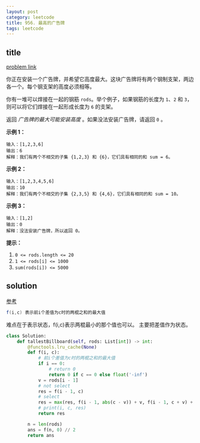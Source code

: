 ```yaml
---
layout: post
category: leetcode
title: 956. 最高的广告牌
tags: leetcode
---
```


## title
[problem link](https://leetcode.cn/problems/tallest-billboard/description/)

你正在安装一个广告牌，并希望它高度最大。这块广告牌将有两个钢制支架，两边各一个。每个钢支架的高度必须相等。

你有一堆可以焊接在一起的钢筋 `rods`。举个例子，如果钢筋的长度为 `1`、`2` 和 `3`，则可以将它们焊接在一起形成长度为 `6` 的支架。

返回 *广告牌的最大可能安装高度* 。如果没法安装广告牌，请返回 `0` 。

 

**示例 1：**

```
输入：[1,2,3,6]
输出：6
解释：我们有两个不相交的子集 {1,2,3} 和 {6}，它们具有相同的和 sum = 6。
```

**示例 2：**

```
输入：[1,2,3,4,5,6]
输出：10
解释：我们有两个不相交的子集 {2,3,5} 和 {4,6}，它们具有相同的和 sum = 10。
```

**示例 3：**

```
输入：[1,2]
输出：0
解释：没法安装广告牌，所以返回 0。
```

 

**提示：**

1. `0 <= rods.length <= 20`
2. `1 <= rods[i] <= 1000`
3. `sum(rods[i]) <= 5000`

## solution

[参考](https://leetcode.cn/problems/tallest-billboard/solutions/2428059/er-wei-dong-tai-gui-hua-chao-xiang-xi-ji-l8qi/)



```scala
f(i,c) 表示前i个差值为c时的两棍之和的最大值
```

难点在于表示状态，f(i,c)表示两棍最小的那个值也可以。 主要把差值作为状态。

```python
class Solution:
    def tallestBillboard(self, rods: List[int]) -> int:
        @functools.lru_cache(None)
        def f(i, c):
            # 前i个差值为c时的两棍之和的最大值
            if i == 0:
                # return 0
                return 0 if c == 0 else float('-inf')
            v = rods[i - 1]
            # not select
            res = f(i - 1, c)
            # select
            res = max(res, f(i - 1, abs(c - v)) + v, f(i - 1, c + v) + v)
            # print(i, c, res)
            return res

        n = len(rods)
        ans = f(n, 0) // 2
        return ans


```

